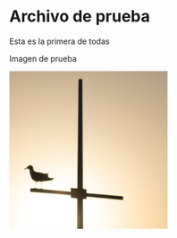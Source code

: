 # Archivo de prueba

Esta es la primera de todas

Imagen de prueba

<img src="../Assets/image-20210921011133627.png" alt="image-20210921011133627" style="zoom: 33%;" />

